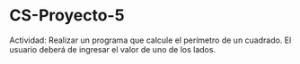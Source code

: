 # CS-Proyecto-5
Actividad: Realizar un programa que calcule el perímetro de un cuadrado. El usuario deberá de ingresar el valor de uno de los lados.

